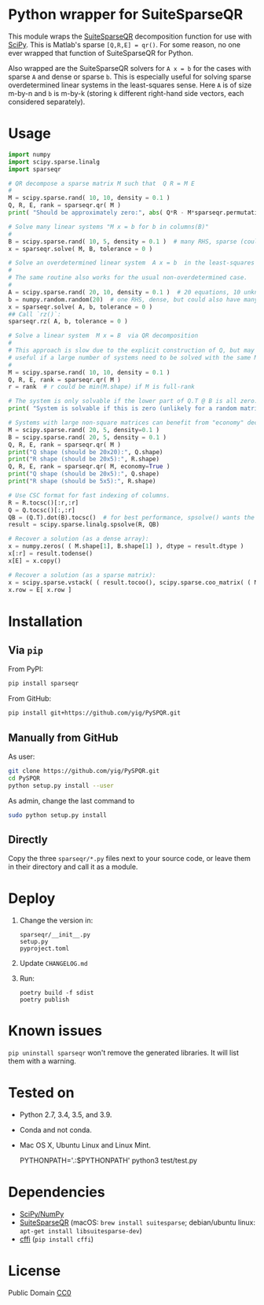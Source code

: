 # Python wrapper for SuiteSparseQR

This module wraps the [SuiteSparseQR](http://faculty.cse.tamu.edu/davis/suitesparse.html)
decomposition function for use with [SciPy](http://www.scipy.org).
This is Matlab's sparse `[Q,R,E] = qr()`.
For some reason, no one ever wrapped that function of SuiteSparseQR for Python.

Also wrapped are the SuiteSparseQR solvers for ``A x = b`` for the cases with sparse `A` and dense or sparse `b`.
This is especially useful for solving sparse overdetermined linear systems in the least-squares sense.
Here `A` is of size m-by-n and `b` is m-by-k (storing `k` different right-hand side vectors, each considered separately).

# Usage

```python
import numpy
import scipy.sparse.linalg
import sparseqr

# QR decompose a sparse matrix M such that  Q R = M E
#
M = scipy.sparse.rand( 10, 10, density = 0.1 )
Q, R, E, rank = sparseqr.qr( M )
print( "Should be approximately zero:", abs( Q*R - M*sparseqr.permutation_vector_to_matrix(E) ).sum() ) 

# Solve many linear systems "M x = b for b in columns(B)"
#
B = scipy.sparse.rand( 10, 5, density = 0.1 )  # many RHS, sparse (could also have just one RHS with shape (10,))
x = sparseqr.solve( M, B, tolerance = 0 )

# Solve an overdetermined linear system  A x = b  in the least-squares sense
#
# The same routine also works for the usual non-overdetermined case.
#
A = scipy.sparse.rand( 20, 10, density = 0.1 )  # 20 equations, 10 unknowns
b = numpy.random.random(20)  # one RHS, dense, but could also have many (in shape (20,k))
x = sparseqr.solve( A, b, tolerance = 0 )
## Call `rz()`:
sparseqr.rz( A, b, tolerance = 0 )

# Solve a linear system  M x = B  via QR decomposition
#
# This approach is slow due to the explicit construction of Q, but may be
# useful if a large number of systems need to be solved with the same M.
#
M = scipy.sparse.rand( 10, 10, density = 0.1 )
Q, R, E, rank = sparseqr.qr( M )
r = rank  # r could be min(M.shape) if M is full-rank

# The system is only solvable if the lower part of Q.T @ B is all zero:
print( "System is solvable if this is zero (unlikely for a random matrix):", abs( (( Q.tocsc()[:,r:] ).T ).dot( B ) ).sum() )

# Systems with large non-square matrices can benefit from "economy" decomposition.
M = scipy.sparse.rand( 20, 5, density=0.1 )
B = scipy.sparse.rand( 20, 5, density = 0.1 )
Q, R, E, rank = sparseqr.qr( M )
print("Q shape (should be 20x20):", Q.shape)
print("R shape (should be 20x5):", R.shape)
Q, R, E, rank = sparseqr.qr( M, economy=True )
print("Q shape (should be 20x5):", Q.shape)
print("R shape (should be 5x5):", R.shape)

# Use CSC format for fast indexing of columns.
R = R.tocsc()[:r,:r]
Q = Q.tocsc()[:,:r]
QB = (Q.T).dot(B).tocsc()  # for best performance, spsolve() wants the RHS to be in CSC format.
result = scipy.sparse.linalg.spsolve(R, QB)

# Recover a solution (as a dense array):
x = numpy.zeros( ( M.shape[1], B.shape[1] ), dtype = result.dtype )
x[:r] = result.todense()
x[E] = x.copy()

# Recover a solution (as a sparse matrix):
x = scipy.sparse.vstack( ( result.tocoo(), scipy.sparse.coo_matrix( ( M.shape[1] - rank, B.shape[1] ), dtype = result.dtype ) ) )
x.row = E[ x.row ]
```

# Installation

## Via `pip`

From PyPI:

```bash
pip install sparseqr
```

From GitHub:

```bash
pip install git+https://github.com/yig/PySPQR.git
```

## Manually from GitHub

As user:

```bash
git clone https://github.com/yig/PySPQR.git
cd PySPQR
python setup.py install --user
```

As admin, change the last command to

```bash
sudo python setup.py install
```

## Directly

Copy the three `sparseqr/*.py` files next to your source code,
or leave them in their directory and call it as a module.


# Deploy

1. Change the version in:

    ```
    sparseqr/__init__.py
    setup.py
    pyproject.toml
    ```

2. Update `CHANGELOG.md`

3. Run:

    ```
    poetry build -f sdist
    poetry publish
    ```

# Known issues

`pip uninstall sparseqr` won't remove the generated libraries. It will list them with a warning.

# Tested on

 - Python 2.7, 3.4, 3.5, and 3.9.
 - Conda and not conda.
 - Mac OS X, Ubuntu Linux and Linux Mint.

    PYTHONPATH='.:$PYTHONPATH' python3 test/test.py

# Dependencies

* [SciPy/NumPy](http://www.scipy.org)
* [SuiteSparseQR](http://faculty.cse.tamu.edu/davis/suitesparse.html) (macOS: `brew install suitesparse`; debian/ubuntu linux: `apt-get install libsuitesparse-dev`)
* [cffi](http://cffi.readthedocs.io/) (`pip install cffi`)

# License

Public Domain [CC0](http://creativecommons.org/publicdomain/zero/1.0/)
